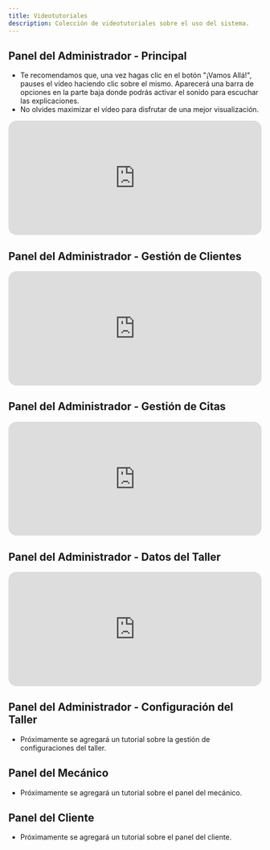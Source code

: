 ```yaml
---
title: Videotutoriales
description: Colección de videotutoriales sobre el uso del sistema.
---
```


## Panel del Administrador - Principal

- Te recomendamos que, una vez hagas clic en el botón "¡Vamos Allá!", pauses el vídeo haciendo clic sobre el mismo. Aparecerá una barra de opciones en la parte baja donde podrás activar el sonido para escuchar las explicaciones. 
- No olvides maximizar el vídeo para disfrutar de una mejor visualización.

<div id='floik-iframe-container-m55lz17g'
    style="
    overflow: hidden;
    border-radius: 16px;
    position: relative;
    width: 100%;
    max-height: 100%;
    aspect-ratio: 2.2222222222222223;
    "
>
    <iframe id='floik-iframe-m55lz17g'
        frameborder='0'
        allowfullscreen='true'
        mozallowfullscreen='true'
        webkitallowfullscreen='true'
        style='width: 100%; height: 100%; border: none; position: absolute; top: 0; left: 0;'
        width='1920px'
        height='864px'
        src='https://www.floik.com/embed/523743fd-e77c-4455-b9e9-66ab01defc59/389b7b96-dd38-48ef-a3a0-f20deeff57e1-flo.html'
        allow="clipboard-read; clipboard-write"
    ></iframe>
</div>

## Panel del Administrador - Gestión de Clientes

<div id='floik-iframe-container-m56n8xfq'
				style="
				overflow: hidden;
				border-radius: 16px;
				position: relative;
				width: 100%;
				max-height: 100%;
				/* Note: Other height values
       Based on % of actual height of the Flo: 864 (100%),  778 (90%), 691 (80%), 432 (50%), 259 (30%)
       You can use any value for height and the width will automatically adjust to maintain the aspect ratio*/
				aspect-ratio: 2.2222222222222223;
				"
		>
        <iframe id='floik-iframe-m56n8xfq'
                frameborder='0'
                allowfullscreen='true'
                mozallowfullscreen='true'
                webkitallowfullscreen='true'
                style='width: 100%; height: 100%; border: none; position: absolute; top: 0; left: 0;'
                width='1920px'
                height='864px'
                src='https://www.floik.com/embed/523743fd-e77c-4455-b9e9-66ab01defc59/3edd1d65-8b50-4362-920f-70bbe437a342-flo.html'
                allow="clipboard-read; clipboard-write"
        ></iframe>
</div>
		

## Panel del Administrador - Gestión de Citas

<div id='floik-iframe-container-m56zr9h5'
				style="
				overflow: hidden;
				border-radius: 16px;
				position: relative;
				width: 100%;
				max-height: 100%;
				/* Note: Other height values
       Based on % of actual height of the Flo: 864 (100%),  778 (90%), 691 (80%), 432 (50%), 259 (30%)
       You can use any value for height and the width will automatically adjust to maintain the aspect ratio*/
				aspect-ratio: 2.2222222222222223;
				"
		>
				<iframe id='floik-iframe-m56zr9h5'
						frameborder='0'
						allowfullscreen='true'
						mozallowfullscreen='true'
						webkitallowfullscreen='true'
						style='width: 100%; height: 100%; border: none; position: absolute; top: 0; left: 0;'
						width='1920px'
						height='864px'
						src='https://www.floik.com/embed/523743fd-e77c-4455-b9e9-66ab01defc59/389b7ed9-dfb8-479b-bbbc-f7818ee002d2-flo.html'
						allow="clipboard-read; clipboard-write"
				></iframe>
		</div>
		

## Panel del Administrador - Datos del Taller

<div id='floik-iframe-container-m571good'
				style="
				overflow: hidden;
				border-radius: 16px;
				position: relative;
				width: 100%;
				max-height: 100%;
				/* Note: Other height values
       Based on % of actual height of the Flo: 864 (100%),  778 (90%), 691 (80%), 432 (50%), 259 (30%)
       You can use any value for height and the width will automatically adjust to maintain the aspect ratio*/
				aspect-ratio: 2.2222222222222223;
				"
		>
				<iframe id='floik-iframe-m571good'
						frameborder='0'
						allowfullscreen='true'
						mozallowfullscreen='true'
						webkitallowfullscreen='true'
						style='width: 100%; height: 100%; border: none; position: absolute; top: 0; left: 0;'
						width='1920px'
						height='864px'
						src='https://www.floik.com/embed/523743fd-e77c-4455-b9e9-66ab01defc59/5c870150-843e-4cf0-a011-32bd6356b6f8-flo.html'
						allow="clipboard-read; clipboard-write"
				></iframe>
		</div>
		

## Panel del Administrador - Configuración del Taller

- Próximamente se agregará un tutorial sobre la gestión de configuraciones del taller.
<!-- Inserte el código embebido aquí -->

## Panel del Mecánico

- Próximamente se agregará un tutorial sobre el panel del mecánico.
<!-- Inserte el código embebido aquí -->

## Panel del Cliente

- Próximamente se agregará un tutorial sobre el panel del cliente.
<!-- Inserte el código embebido aquí -->
